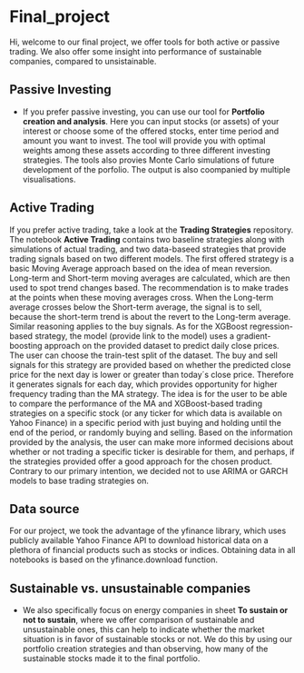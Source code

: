 # Final_project
Hi, welcome to our final project,
we offer tools for both active or passive trading. We also offer some insight into performance of sustainable companies, compared to unsistainable.

## Passive Investing
- If you  prefer passive investing, you can use our tool for **Portfolio creation and analysis**. Here you can input stocks (or assets) of your interest or choose some of the offered stocks, enter time period and amount you want to invest. The tool will provide you with optimal weights among these assets according to three different investing strategies. The tools also provies Monte Carlo simulations of future development of the porfolio. The output is also coompanied by multiple visualisations.

## Active Trading
If you prefer active trading, take a look at the **Trading Strategies** repository. The notebook **Active Trading** contains two baseline strategies along with simulations of actual trading, and two data-baseed strategies that provide trading signals based on two different models. The first offered strategy is a basic Moving Average approach based on the idea of mean reversion. Long-term and Short-term moving averages are calculated, which are then used to spot trend changes based. The recommendation is to make trades at the points when these moving averages cross. When the Long-term average crosses below the Short-term average, the signal is to sell, because the short-term trend is about the revert to the Long-term average. Similar reasoning applies to the buy signals. As for the XGBoost regression-based strategy, the model (provide link to the model) uses a gradient-boosting approach on the provided dataset to predict daily close prices. The user can choose the train-test split of the dataset. The buy and sell signals for this strategy are provided based on whether the predicted close price for the next day is lower or greater than today´s close price. Therefore it generates signals for each day, which provides opportunity for higher frequency trading than the MA strategy. The idea is for the user to be able to compare the performance of the MA and XGBoost-based trading strategies on a specific stock (or any ticker for which data is available on Yahoo Finance) in a specific period with just buying and holding until the end of the period, or randomly buying and selling. Based on the information provided by the analysis, the user can make more informed decisions about whether or not trading a specific ticker is desirable for them, and perhaps, if the strategies provided offer a good approach for the chosen product. Contrary to our primary intention, we decided not to use ARIMA or GARCH models to base trading strategies on.

## Data source
For our project, we took the advantage of the yfinance library, which uses publicly available Yahoo Finance API to download historical data on a plethora of financial products such as stocks or indices. Obtaining data in all notebooks is based on the yfinance.download function.

## Sustainable vs. unsustainable companies
- We also specifically focus on energy companies in sheet **To sustain or not to sustain**, where we offer comparison of sustainable and unsustainable ones, this can help to indicate whether the market situation is in favor of sustainable stocks or not. We do this by using our portfolio creation strategies and than observing, how many of the sustainable stocks made it to the final portfolio.




